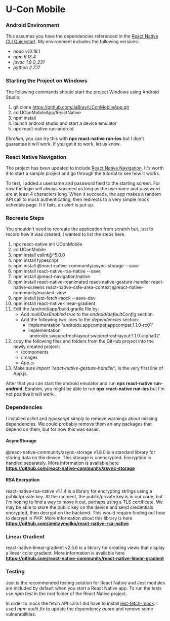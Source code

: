 # U-Con Mobile

### Android Environment
This assumes you have the dependencies referenced in the [React Native CLI Quickstart](https://facebook.github.io/react-native/docs/getting-started).
My environment includes the following versions:
* *node v10.18.1*
* *npm 6.13.4*
* *javac 1.8.0_231*
* *python 2.7.17*

### Starting the Project on Windows
The following commands should start the project Windows using Android Studio:

1. git clone https://github.com/JaBray/UConMobileApp.git
1. cd UConMobileApp/ReactNative
1. npm install
1. launch android studio and start a device emulator
1. npx react-native run-android

*Ebrahim*, you can try this with **npx react-native run-ios** but I don't guarantee it will work. If you get it to work, let us know.

### React Native Navigation
The project has been updated to include [React Native Navigation](https://reactnavigation.org/docs/en/getting-started.html). It's worth it to start a sample project and go through the tutorial to see how it works.

To test, I added a username and password field to the starting screen. For now the login will always succeed as long as the username and password are at least 4 characters long. When it succeeds, the app makes a random API call to mock authenticating, then redirects to a very simple mock schedule page. It it fails, an alert is put up.

### Recreate Steps
You shouldn't need to recreate the application from scratch but, just to record how it was created, I wanted to list the steps here.
1. npx react-native init UConMobile
1. cd UConMobile
1. npm install eslint@^5.0.0
1. npm install typescript
1. npm install @react-native-community/async-storage --save
1. npm install react-native-rsa-native --save
1. npm install @react-navigation/native
1. npm install react-native-reanimated react-native-gesture-handler react-native-screens react-native-safe-area-context @react-native-community/masked-view
1. npm install jest-fetch-mock --save-dev 
1. npm install react-native-linear-gradient
1. Edit the /android/app/build.gradle file by:
   * Add *multiDexEnabled true* to the *android/defaultConfig* section.
   * Add the following two lines to the *dependencies* section:
      * implementation 'androidx.appcompat:appcompat:1.1.0-rc01'
      * implementation 'androidx.swiperefreshlayout:swiperefreshlayout:1.1.0-alpha02'
1. copy the following files and folders from the GitHub project into the newly created project:
    * /components
    * /images
    * App.js
1. Make sure *import 'react-native-gesture-handler';* is the very first line of App.js.

After that you can start the android emulator and run **npx react-native run-android**. Ebrahim, you might be able to run **npx react-native run-ios** but I'm not positive it will work.

### Dependencies
I installed *eslint* and *typescript* simply to remove warnings about missing dependencies. We could probably remove them an any packages that depend on them, but for now this was easier.

#### AsyncStorage
@react-native-community/async-storage v1.8.0 is a standard library for storing data on the device. This storage is unencrypted. Encryption is handled separately. More information is available here **https://github.com/react-native-community/async-storage**

#### RSA Encryption
react-native-rsa-native v1.1.4 is a library for encrypting strings using a public/private key. At the moment, the public/private key is in our code, but I'm hoping to find a way to move it out, perhaps using a TLS certificate. We may be able to store the public key on the device and send credentials encrypted, then decrypt on the backend. This would require finding out how to decrypt in PHP. More information about this library is here **https://github.com/amitaymolko/react-native-rsa-native**

### Linear Gradient
react-native-linear-gradient v2.5.6 is a library for creating views that display a linear color gradient. More information is available here **https://github.com/react-native-community/react-native-linear-gradient**

### Testing
Jest is the recommended testing solution for React Native and Jest modules are included by default when you start a React Native app.
To run the tests use *npm test* in the root folder of the React Native project.

In order to mock the fetch API calls I did have to install [jest-fetch-mock](https://www.npmjs.com/package/jest-fetch-mock). I used *npm audit fix* to update the dependency *acorn* and remove some vulnerabilities.

